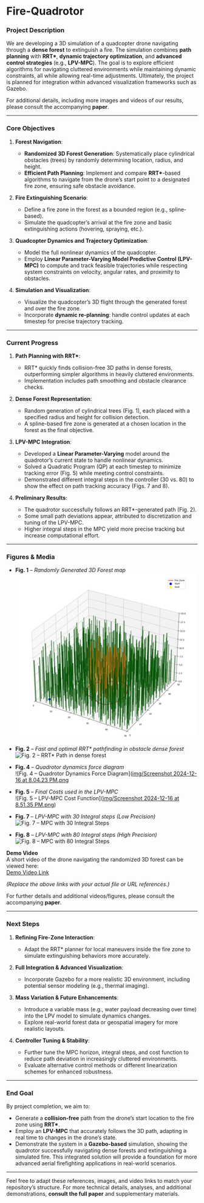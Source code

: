 # Fire-Quadrotor

### **Project Description**

We are developing a 3D simulation of a quadcopter drone navigating through a **dense forest** to extinguish a fire. The simulation combines **path planning** with **RRT\***, **dynamic trajectory optimization**, and **advanced control strategies** (e.g., **LPV-MPC**). The goal is to explore efficient algorithms for navigating cluttered environments while maintaining dynamic constraints, all while allowing real-time adjustments. Ultimately, the project is planned for integration within advanced visualization frameworks such as Gazebo.

For additional details, including more images and videos of our results, please consult the accompanying **paper**.

---

### **Core Objectives**

1. **Forest Navigation**:
   - **Randomized 3D Forest Generation**: Systematically place cylindrical obstacles (trees) by randomly determining location, radius, and height.
   - **Efficient Path Planning**: Implement and compare **RRT\***-based algorithms to navigate from the drone’s start point to a designated fire zone, ensuring safe obstacle avoidance.

2. **Fire Extinguishing Scenario**:
   - Define a fire zone in the forest as a bounded region (e.g., spline-based).
   - Simulate the quadcopter’s arrival at the fire zone and basic extinguishing actions (hovering, spraying, etc.).

3. **Quadcopter Dynamics and Trajectory Optimization**:
   - Model the full nonlinear dynamics of the quadcopter.  
   - Employ **Linear Parameter-Varying Model Predictive Control (LPV-MPC)** to compute and track feasible trajectories while respecting system constraints on velocity, angular rates, and proximity to obstacles.

4. **Simulation and Visualization**:
   - Visualize the quadcopter’s 3D flight through the generated forest and over the fire zone.
   - Incorporate **dynamic re-planning**: handle control updates at each timestep for precise trajectory tracking.

---

### **Current Progress**

1. **Path Planning with RRT\***:
   - RRT\* quickly finds collision-free 3D paths in dense forests, outperforming simpler algorithms in heavily cluttered environments.
   - Implementation includes path smoothing and obstacle clearance checks.

2. **Dense Forest Representation**:
   - Random generation of cylindrical trees (Fig. 1), each placed with a specified radius and height for collision detection.  
   - A spline-based fire zone is generated at a chosen location in the forest as the final objective.

3. **LPV-MPC Integration**:
   - Developed a **Linear Parameter-Varying** model around the quadrotor’s current state to handle nonlinear dynamics.  
   - Solved a Quadratic Program (QP) at each timestep to minimize tracking error (Fig. 5) while meeting control constraints.
   - Demonstrated different integral steps in the controller (30 vs. 80) to show the effect on path tracking accuracy (Figs. 7 and 8).

4. **Preliminary Results**:
   - The quadrotor successfully follows an RRT\*-generated path (Fig. 2).  
   - Some small path deviations appear, attributed to discretization and tuning of the LPV-MPC.  
   - Higher integral steps in the MPC yield more precise tracking but increase computational effort.

---

### **Figures & Media**

- **Fig. 1** – *Randomly Generated 3D Forest map*  
  ![Fig. 1 – Randomly Generated 3D Forest map](img/3D_Forest.png)

- **Fig. 2** – *Fast and optimal RRT\* pathfinding in obstacle dense forest*  
  ![Fig. 2 – RRT\* Path in dense forest](img/Smoothed_RRT_star_forrest.png)

- **Fig. 4** – *Quadrotor dynamics force diagram*  
  ![Fig. 4 – Quadrotor Dynamics Force Diagram]([img/Screenshot 2024-12-16 at 8.04.23 PM.png]([url](https://github.com/cedrichld/mpc-fire-quadrotor/blob/main/img/Screenshot%202024-12-16%20at%208.04.23%20PM.png))

- **Fig. 5** – *Final Costs used in the LPV-MPC*  
  ![Fig. 5 – LPV-MPC Cost Function]([img/Screenshot 2024-12-16 at 8.51.35 PM.png]([url](https://github.com/cedrichld/mpc-fire-quadrotor/blob/main/img/Screenshot%202024-12-16%20at%208.51.35%20PM.png)))

- **Fig. 7** – *LPV-MPC with 30 Integral steps (Low Precision)*  
  ![Fig. 7 – MPC with 30 Integral Steps](img/3d_Quad_trajectory_30_integral_steps.png)

- **Fig. 8** – *LPV-MPC with 80 Integral steps (High Precision)*  
  ![Fig. 8 – MPC with 80 Integral Steps](img/3d_Quad_trajectory_80_integral_steps.png)

**Demo Video**  
A short video of the drone navigating the randomized 3D forest can be viewed here:  
[Demo Video Link](img/quadrotor_trajectory_TPV_forest3.mp4)  

*(Replace the above links with your actual file or URL references.)*

For further details and additional videos/figures, please consult the accompanying **paper**.

---

### **Next Steps**

1. **Refining Fire-Zone Interaction**:
   - Adapt the RRT\* planner for local maneuvers inside the fire zone to simulate extinguishing behaviors more accurately.

2. **Full Integration & Advanced Visualization**:
   - Incorporate Gazebo for a more realistic 3D environment, including potential sensor modeling (e.g., thermal imaging).

3. **Mass Variation & Future Enhancements**:
   - Introduce a variable mass (e.g., water payload decreasing over time) into the LPV model to simulate dynamics changes.
   - Explore real-world forest data or geospatial imagery for more realistic layouts.

4. **Controller Tuning & Stability**:
   - Further tune the MPC horizon, integral steps, and cost function to reduce path deviation in increasingly cluttered environments.
   - Evaluate alternative control methods or different linearization schemes for enhanced robustness.

---

### **End Goal**

By project completion, we aim to:
- Generate a **collision-free** path from the drone’s start location to the fire zone using **RRT\***.  
- Employ an **LPV-MPC** that accurately follows the 3D path, adapting in real time to changes in the drone’s state.  
- Demonstrate the system in a **Gazebo-based** simulation, showing the quadrotor successfully navigating dense forests and extinguishing a simulated fire. This integrated solution will provide a foundation for more advanced aerial firefighting applications in real-world scenarios.

---

Feel free to adapt these references, images, and video links to match your repository’s structure. For more technical details, analyses, and additional demonstrations, **consult the full paper** and supplementary materials.

